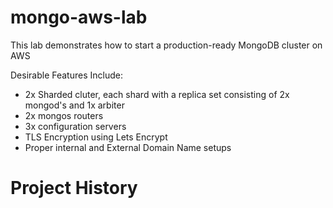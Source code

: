 # mongo-aws-lab
This lab demonstrates how to start a production-ready MongoDB cluster on AWS

Desirable Features Include:
 - 2x Sharded cluter, each shard with a replica set consisting of 2x mongod's and 1x arbiter
 - 2x mongos routers
 - 3x configuration servers
 - TLS Encryption using Lets Encrypt
 - Proper internal and External Domain Name setups
 
# Project History
